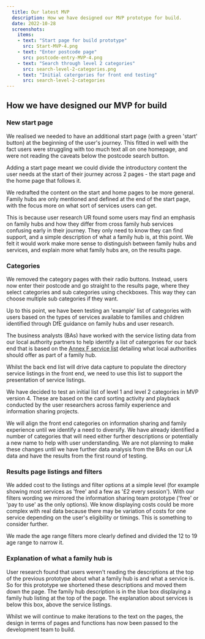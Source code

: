 ```yaml
---
  title: Our latest MVP
  description: How we have designed our MVP prototype for build.
  date: 2022-10-28
  screenshots:
    items:
    - text: "Start page for build prototype"
      src: Start-MVP-4.png
    - text: "Enter postcode page"
      src: postcode-entry-MVP-4.png
    - text: "Search through level 2 categories"
      src: search-level-2-categories.png
    - text: "Initial catergories for front end testing"
      src: search-level-2-categories 
---
```


## How we have designed our MVP for build

### New start page

We realised we needed to have an additional start page (with a green 'start' button) at the beginning of the user's journey. This fitted in well with the fact users were struggling with too much text all on one homepage, and were not reading the caveats below the postcode search button. 

Adding a start page meant we could divide the introductory content the user needs at the start of their journey across 2 pages - the start page and the home page that follows it. 

We redrafted the content on the start and home pages to be more general. Family hubs are only mentioned and defined at the end of the start page, with the focus more on what sort of services users can get. 

This is because user research UR found some users may find an emphasis on family hubs and how they differ from cross family hub services confusing early in their journey. They only need to know they can find support, and a simple description of what a family hub is, at this point.  We felt it would work make more sense to distinguish between family hubs and services, and explain more what family hubs are, on the results page.

### Categories

We removed the category pages with their radio buttons. Instead, users now enter their postcode and go straight to the results page, where they select categories and sub categories using checkboxes. This way they can choose multiple sub categories if they want.

Up to this point, we have been testing an 'example' list of categories with users based on the types of services available to families and children identified through DfE guidance on family hubs and user research.

The business analysts (BAs) have worked with the service listing data from our local authority partners to help identify a list of catergories for our back end that is based on the [Annex F service list](https://assets.publishing.service.gov.uk/government/uploads/system/uploads/attachment_data/file/1096773/Annex_F_-_family_hub_service_expectations.pdf) detailing what local authorities should offer as part of a family hub.

Whilst the back end list will drive data capture to populate the directory service listings in the front end, we need to use this list to support the presentation of service listings.

We have decided to test an initial list of level 1 and level 2 categories in MVP version 4. These are based on the card sorting activity and playback conducted by the user researchers across family experience and information sharing projects.

We will align the front end categories on information sharing and family experience until we identify a need to diversify. We have already identified a number of categories that will need either further descriptions or potentially a new name to help with user understanding. We are not planning to make these changes until we have further data analysis from the BAs on our LA data and have the results from the first round of testing.

### Results page listings and filters

We added cost to the listings and filter options at a simple level (for example showing most services as 'free' and a few as '£2 every session'). With our filters wording we mirrored the information sharing team prototype ('free' or 'pay to use' as the only options). We know displaying costs could be more complex with real data because there may be variation of costs for one service depending on the user's eligibility or timings. This is something to consider further.

We made the age range filters more clearly defined and divided the 12 to 19 age range to narrow it.

### Explanation of what a family hub is

User research found that users weren't reading the descriptions at the top of the previous prototype about what a family hub is and what a service is. So for this prototype we shortened these descriptions and moved them down the page. The family hub description is in the blue box displaying a family hub listing at the top of the page. The explanation about services is below this box, above the service listings.

Whilst we will continue to make iterations to the text on the pages, the design in terms of pages and functions has now been passed to the development team to build. 

